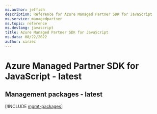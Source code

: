 ```yaml
---
ms.author: jeffish
description: Reference for Azure Managed Partner SDK for JavaScript
ms.service: managedpartner
ms.topic: reference
ms.devlang: javascript
title: Azure Managed Partner SDK for JavaScript
ms.data: 08/22/2022
author: xirzec
---
```

# Azure Managed Partner SDK for JavaScript - latest

## Management packages - latest
[!INCLUDE [mgmt-packages](managed-partner-mgmt-index.md)]